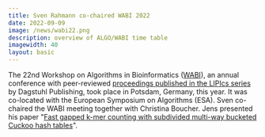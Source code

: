 ```yaml
---
title: Sven Rahmann co-chaired WABI 2022
date: 2022-09-09
image: /news/wabi22.png
description: overview of ALGO/WABI time table
imagewidth: 40
layout: basic
---
```


The 22nd Workshop on Algorithms in Bioinformatics ([WABI](https://algo2022.eu/wabi/)), an annual conference with peer-reviewed [proceedings published in the LIPIcs series](https://drops.dagstuhl.de/opus/volltexte/2022/17033/) by Dagstuhl Publishing, took place in Potsdam, Germany, this year.
It was co-located with the European Symposium on Algorithms (ESA).
Sven co-chaired the WABI meeting together with Christina Boucher.
Jens presented his paper "[Fast gapped k-mer counting with subdivided multi-way bucketed Cuckoo hash tables](https://drops.dagstuhl.de/opus/frontdoor.php?source_opus=17046)".
